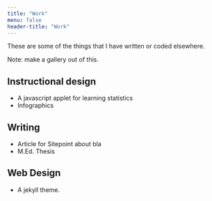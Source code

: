 ```yaml
---
title: "Work"
menu: false 
header-title: "Work"
---
```


These are some of the things that I have written or coded elsewhere.

Note: make a gallery out of this. 

## Instructional design

* A javascript applet for learning statistics
* Infographics

## Writing

* Article for Sitepoint about bla
* M.Ed. Thesis

## Web Design

* A jekyll theme.

